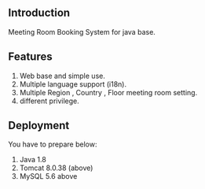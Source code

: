 ## Introduction
Meeting Room Booking System for java base.

## Features
1. Web base and simple use.
1. Multiple language support (i18n).
1. Multiple Region , Country , Floor meeting room setting.
1. different privilege.

## Deployment
You have to prepare below: </br>
1. Java 1.8
1. Tomcat 8.0.38 (above)
1. MySQL 5.6 above